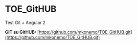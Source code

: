 # TOE_GitHUBTest Git + Angular 2**GIT su GitHUB:** [https://github.com/mkonemo/TOE_GitHUB.git](https://github.com/mkonemo/TOE_GitHUB.git)